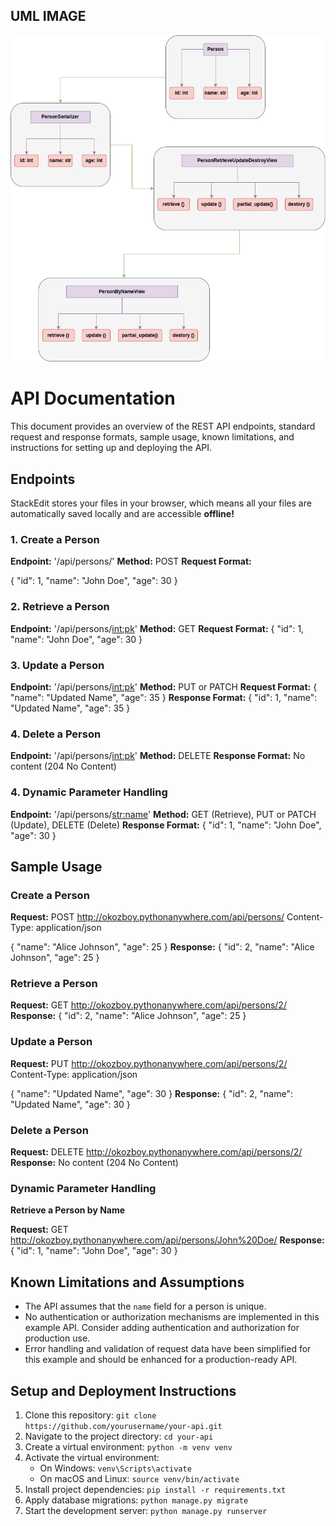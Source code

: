 ## UML IMAGE
![UML Image](https://github.com/NgBlaze/HNGx_Stage_2/blob/main/CRUD.drawio.png)





# API Documentation

This document provides an overview of the REST API endpoints, standard request and response formats, sample usage, known limitations, and instructions for setting up and deploying the API.

## Endpoints

StackEdit stores your files in your browser, which means all your files are automatically saved locally and are accessible **offline!**

### 1. Create a Person

**Endpoint:** '/api/persons/'
**Method:** POST
**Request Format:** 

{
    "id": 1,
	"name": "John Doe",
    "age": 30
}
### 2. Retrieve a Person

**Endpoint:** '/api/persons/<int:pk>'
**Method:** GET
**Request Format:** 
{
    "id": 1,
	"name": "John Doe",
    "age": 30
}
### 3. Update a Person

**Endpoint:** '/api/persons/<int:pk>'
**Method:** PUT or PATCH
**Request Format:** 
{
    "name": "Updated Name",
    "age": 35
}
**Response Format:**
{
    "id": 1,
    "name": "Updated Name",
    "age": 35
}
### 4. Delete a Person

**Endpoint:** '/api/persons/<int:pk>'
**Method:** DELETE
**Response Format:** No content (204 No Content) 

### 4. Dynamic Parameter Handling

**Endpoint:** '/api/persons/<str:name>'
**Method:** GET (Retrieve), PUT or PATCH (Update), DELETE (Delete)
**Response Format:** 
{
    "id": 1,
    "name": "John Doe",
    "age": 30
}

## Sample Usage
### Create a Person

**Request:**
POST http://okozboy.pythonanywhere.com/api/persons/
Content-Type: application/json

{
    "name": "Alice Johnson",
    "age": 25
}
**Response:**
{
    "id": 2,
    "name": "Alice Johnson",
    "age": 25
}
### Retrieve a Person

**Request:**
GET http://okozboy.pythonanywhere.com/api/persons/2/
**Response:**
{
    "id": 2,
    "name": "Alice Johnson",
    "age": 25
}
### Update a Person
**Request:**
PUT http://okozboy.pythonanywhere.com/api/persons/2/
Content-Type: application/json

{
    "name": "Updated Name",
    "age": 30
}
**Response:**
{
    "id": 2,
    "name": "Updated Name",
    "age": 30
}
### Delete a Person
**Request:**
DELETE http://okozboy.pythonanywhere.com/api/persons/2/
**Response:** No content (204 No Content)
### Dynamic Parameter Handling

**Retrieve a Person by Name**

**Request:**
GET http://okozboy.pythonanywhere.com/api/persons/John%20Doe/
**Response:**
{
    "id": 1,
    "name": "John Doe",
    "age": 30
}

## Known Limitations and Assumptions

-   The API assumes that the `name` field for a person is unique.
-   No authentication or authorization mechanisms are implemented in this example API. Consider adding authentication and authorization for production use.
-   Error handling and validation of request data have been simplified for this example and should be enhanced for a production-ready API.

## Setup and Deployment Instructions

1.  Clone this repository: `git clone https://github.com/yourusername/your-api.git`
2.  Navigate to the project directory: `cd your-api`
3.  Create a virtual environment: `python -m venv venv`
4.  Activate the virtual environment:
    -   On Windows: `venv\Scripts\activate`
    -   On macOS and Linux: `source venv/bin/activate`
5.  Install project dependencies: `pip install -r requirements.txt`
6.  Apply database migrations: `python manage.py migrate`
7.  Start the development server: `python manage.py runserver`

